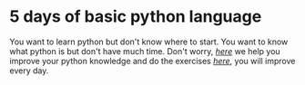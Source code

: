 # 5 days of basic python language
You want to learn python but don't know where to start. You want to know what python is but don't have much time. Don't worry,  _[here](https://pythonid.com/tutorials/python-getting-started)_ we help you improve your python knowledge and do the exercises _[here](https://pythonid.com/user/doan/projects/5-days-of-basic-python-language)_, you will improve every day.

